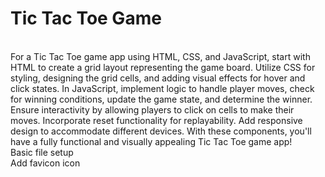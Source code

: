 # Tic Tac Toe Game
<br>
For a Tic Tac Toe game app using HTML, CSS, and JavaScript, start with HTML to create a grid layout representing the game board. Utilize CSS for styling, designing the grid cells, and adding visual effects for hover and click states. In JavaScript, implement logic to handle player moves, check for winning conditions, update the game state, and determine the winner. Ensure interactivity by allowing players to click on cells to make their moves. Incorporate reset functionality for replayability. Add responsive design to accommodate different devices. With these components, you'll have a fully functional and visually appealing Tic Tac Toe game app!
<br>
Basic file setup
<br>
Add favicon icon